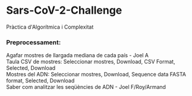 # Sars-CoV-2-Challenge
Pràctica d'Algorítmica i Complexitat  
### Preprocessament:
Agafar mostres de llargada mediana de cada país - Joel A  
Taula CSV de mostres: Seleccionar mostres, Download, CSV Format, Selected, Download  
Mostres del ADN: Seleccionar mostres, Download, Sequence data FASTA format, Selected, Download  
Saber com analitzar les seqüències de ADN - Joel F/Roy/Armand  
